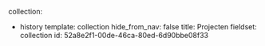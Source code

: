 collection:
  - history
template: collection
hide_from_nav: false
title: Projecten
fieldset: collection
id: 52a8e2f1-00de-46ca-80ed-6d90bbe08f33
